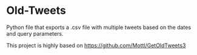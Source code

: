 # Old-Tweets
Python file that exports a .csv file with multiple tweets based on the dates and query parameters.

This project is highly based on https://github.com/Mottl/GetOldTweets3




